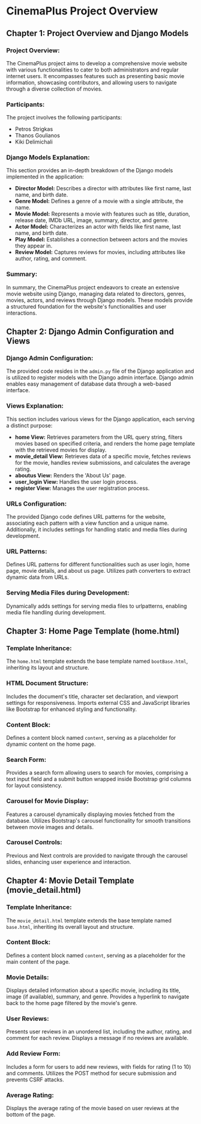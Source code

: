 # CinemaPlus Project Overview

## Chapter 1: Project Overview and Django Models

### Project Overview:
The CinemaPlus project aims to develop a comprehensive movie website with various functionalities to cater to both administrators and regular internet users. It encompasses features such as presenting basic movie information, showcasing contributors, and allowing users to navigate through a diverse collection of movies.

### Participants:
The project involves the following participants:
- Petros Strigkas
- Thanos Goulianos
- Kiki Delimichali

### Django Models Explanation:
This section provides an in-depth breakdown of the Django models implemented in the application:
- **Director Model:** Describes a director with attributes like first name, last name, and birth date.
- **Genre Model:** Defines a genre of a movie with a single attribute, the name.
- **Movie Model:** Represents a movie with features such as title, duration, release date, IMDb URL, image, summary, director, and genre.
- **Actor Model:** Characterizes an actor with fields like first name, last name, and birth date.
- **Play Model:** Establishes a connection between actors and the movies they appear in.
- **Review Model:** Captures reviews for movies, including attributes like author, rating, and comment.

### Summary:
In summary, the CinemaPlus project endeavors to create an extensive movie website using Django, managing data related to directors, genres, movies, actors, and reviews through Django models. These models provide a structured foundation for the website's functionalities and user interactions.

## Chapter 2: Django Admin Configuration and Views

### Django Admin Configuration:
The provided code resides in the `admin.py` file of the Django application and is utilized to register models with the Django admin interface. Django admin enables easy management of database data through a web-based interface.

### Views Explanation:
This section includes various views for the Django application, each serving a distinct purpose:
- **home View:** Retrieves parameters from the URL query string, filters movies based on specified criteria, and renders the home page template with the retrieved movies for display.
- **movie_detail View:** Retrieves data of a specific movie, fetches reviews for the movie, handles review submissions, and calculates the average rating.
- **aboutus View:** Renders the 'About Us' page.
- **user_login View:** Handles the user login process.
- **register View:** Manages the user registration process.

### URLs Configuration:
The provided Django code defines URL patterns for the website, associating each pattern with a view function and a unique name. Additionally, it includes settings for handling static and media files during development.

### URL Patterns:
Defines URL patterns for different functionalities such as user login, home page, movie details, and about us page. Utilizes path converters to extract dynamic data from URLs.

### Serving Media Files during Development:
Dynamically adds settings for serving media files to urlpatterns, enabling media file handling during development.

## Chapter 3: Home Page Template (home.html)

### Template Inheritance:
The `home.html` template extends the base template named `bootBase.html`, inheriting its layout and structure.

### HTML Document Structure:
Includes the document's title, character set declaration, and viewport settings for responsiveness. Imports external CSS and JavaScript libraries like Bootstrap for enhanced styling and functionality.

### Content Block:
Defines a content block named `content`, serving as a placeholder for dynamic content on the home page.

### Search Form:
Provides a search form allowing users to search for movies, comprising a text input field and a submit button wrapped inside Bootstrap grid columns for layout consistency.

### Carousel for Movie Display:
Features a carousel dynamically displaying movies fetched from the database. Utilizes Bootstrap's carousel functionality for smooth transitions between movie images and details.

### Carousel Controls:
Previous and Next controls are provided to navigate through the carousel slides, enhancing user experience and interaction.

## Chapter 4: Movie Detail Template (movie_detail.html)

### Template Inheritance:
The `movie_detail.html` template extends the base template named `base.html`, inheriting its overall layout and structure.

### Content Block:
Defines a content block named `content`, serving as a placeholder for the main content of the page.

### Movie Details:
Displays detailed information about a specific movie, including its title, image (if available), summary, and genre. Provides a hyperlink to navigate back to the home page filtered by the movie's genre.

### User Reviews:
Presents user reviews in an unordered list, including the author, rating, and comment for each review. Displays a message if no reviews are available.

### Add Review Form:
Includes a form for users to add new reviews, with fields for rating (1 to 10) and comments. Utilizes the POST method for secure submission and prevents CSRF attacks.

### Average Rating:
Displays the average rating of the movie based on user reviews at the bottom of the page.
